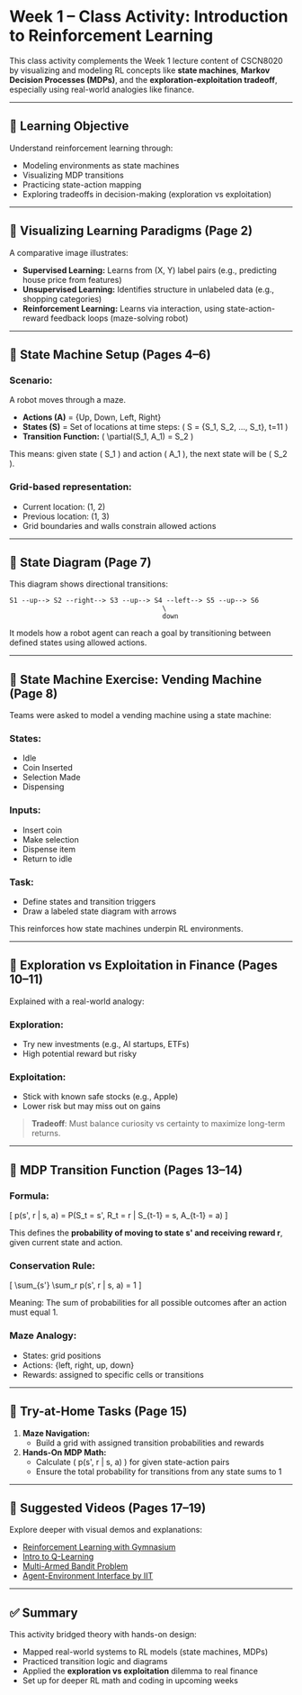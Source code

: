 
# Week 1 – Class Activity: Introduction to Reinforcement Learning

This class activity complements the Week 1 lecture content of CSCN8020 by visualizing and modeling RL concepts like **state machines**, **Markov Decision Processes (MDPs)**, and the **exploration-exploitation tradeoff**, especially using real-world analogies like finance.

---

## 🎯 Learning Objective
Understand reinforcement learning through:
- Modeling environments as state machines
- Visualizing MDP transitions
- Practicing state-action mapping
- Exploring tradeoffs in decision-making (exploration vs exploitation)

---

## 🧠 Visualizing Learning Paradigms (Page 2)
A comparative image illustrates:
- **Supervised Learning:** Learns from (X, Y) label pairs (e.g., predicting house price from features)
- **Unsupervised Learning:** Identifies structure in unlabeled data (e.g., shopping categories)
- **Reinforcement Learning:** Learns via interaction, using state-action-reward feedback loops (maze-solving robot)

---

## 🧩 State Machine Setup (Pages 4–6)
### Scenario:
A robot moves through a maze.

- **Actions (A)** = {Up, Down, Left, Right}
- **States (S)** = Set of locations at time steps: \( S = \{S_1, S_2, ..., S_t\}, t=11 \)
- **Transition Function:** \( \partial(S_1, A_1) = S_2 \)

This means: given state \( S_1 \) and action \( A_1 \), the next state will be \( S_2 \).

### Grid-based representation:
- Current location: (1, 2)
- Previous location: (1, 3)
- Grid boundaries and walls constrain allowed actions

---

## 🔁 State Diagram (Page 7)
This diagram shows directional transitions:
```
S1 --up--> S2 --right--> S3 --up--> S4 --left--> S5 --up--> S6
                                      \
                                      down
```
It models how a robot agent can reach a goal by transitioning between defined states using allowed actions.

---

## 🥤 State Machine Exercise: Vending Machine (Page 8)
Teams were asked to model a vending machine using a state machine:

### States:
- Idle
- Coin Inserted
- Selection Made
- Dispensing

### Inputs:
- Insert coin
- Make selection
- Dispense item
- Return to idle

### Task:
- Define states and transition triggers
- Draw a labeled state diagram with arrows

This reinforces how state machines underpin RL environments.

---

## 💸 Exploration vs Exploitation in Finance (Pages 10–11)
Explained with a real-world analogy:

### Exploration:
- Try new investments (e.g., AI startups, ETFs)
- High potential reward but risky

### Exploitation:
- Stick with known safe stocks (e.g., Apple)
- Lower risk but may miss out on gains

> **Tradeoff**: Must balance curiosity vs certainty to maximize long-term returns.

---

## 🔄 MDP Transition Function (Pages 13–14)
### Formula:
\[
p(s', r | s, a) = P(S_t = s', R_t = r | S_{t-1} = s, A_{t-1} = a)
\]

This defines the **probability of moving to state s' and receiving reward r**, given current state and action.

### Conservation Rule:
\[
\sum_{s'} \sum_r p(s', r | s, a) = 1
\]

Meaning: The sum of probabilities for all possible outcomes after an action must equal 1.

### Maze Analogy:
- States: grid positions
- Actions: {left, right, up, down}
- Rewards: assigned to specific cells or transitions

---

## 🧪 Try-at-Home Tasks (Page 15)
1. **Maze Navigation:**
   - Build a grid with assigned transition probabilities and rewards
2. **Hands-On MDP Math:**
   - Calculate \( p(s', r | s, a) \) for given state-action pairs
   - Ensure the total probability for transitions from any state sums to 1

---

## 🎥 Suggested Videos (Pages 17–19)
Explore deeper with visual demos and explanations:
- [Reinforcement Learning with Gymnasium](https://youtu.be/vufTSJbzKGU?si=5Mn5FuXlyPbi5LOf)
- [Intro to Q-Learning](https://youtu.be/vw0Zy_oCWxE?si=wasqU0gpbvLeI1pH)
- [Multi-Armed Bandit Problem](https://youtu.be/bkw6hWvh_3k?si=jQBl9Aejj_fE63VL)
- [Agent-Environment Interface by IIT](https://youtu.be/CHpR3KVMLzU)

---

## ✅ Summary
This activity bridged theory with hands-on design:
- Mapped real-world systems to RL models (state machines, MDPs)
- Practiced transition logic and diagrams
- Applied the **exploration vs exploitation** dilemma to real finance
- Set up for deeper RL math and coding in upcoming weeks
